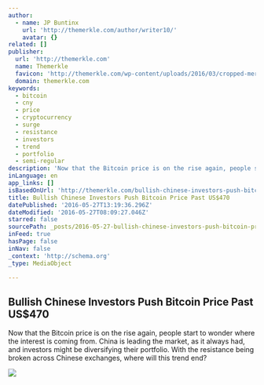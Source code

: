 ```yaml
---
author:
  - name: JP Buntinx
    url: 'http://themerkle.com/author/writer10/'
    avatar: {}
related: []
publisher:
  url: 'http://themerkle.com'
  name: Themerkle
  favicon: 'http://themerkle.com/wp-content/uploads/2016/03/cropped-merkle-white-1-192x192.png'
  domain: themerkle.com
keywords:
  - bitcoin
  - cny
  - price
  - cryptocurrency
  - surge
  - resistance
  - investors
  - trend
  - portfolio
  - semi-regular
description: 'Now that the Bitcoin price is on the rise again, people start to wonder where the interest is coming from. China is leading the market, as it always had, and investors might be diversifying their portfolio. With the resistance being broken across Chinese exchanges, where will this trend end?'
inLanguage: en
app_links: []
isBasedOnUrl: 'http://themerkle.com/bullish-chinese-investors-push-bitcoin-price-past-us470/'
title: Bullish Chinese Investors Push Bitcoin Price Past US$470
datePublished: '2016-05-27T13:19:36.296Z'
dateModified: '2016-05-27T08:09:27.046Z'
starred: false
sourcePath: _posts/2016-05-27-bullish-chinese-investors-push-bitcoin-price-past-usdollar470.md
inFeed: true
hasPage: false
inNav: false
_context: 'http://schema.org'
_type: MediaObject

---
```

<article style=""><h1>Bullish Chinese Investors Push Bitcoin Price Past US$470</h1><p>Now that the Bitcoin price is on the rise again, people start to wonder where the interest is coming from. China is leading the market, as it always had, and investors might be diversifying their portfolio. With the resistance being broken across Chinese exchanges, where will this trend end?</p><img src="http://themerkle.com/wp-content/uploads/2016/05/shutterstock_380280340.jpg" /></article>